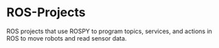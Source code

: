 # ROS-Projects
ROS projects that use ROSPY to program topics, services, and actions in ROS to move robots and read sensor data.
